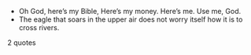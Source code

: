  - Oh God, here’s my Bible, Here’s my money. Here’s me. Use me, God.
 - The eagle that soars in the upper air does not worry itself how it is to cross rivers.

2 quotes